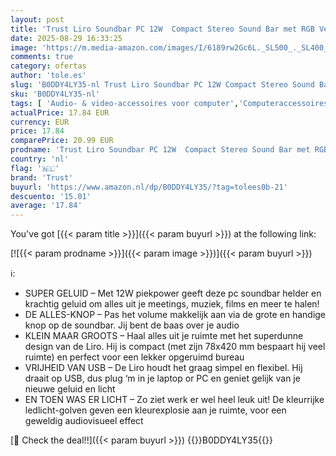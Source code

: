 ```yaml
---
layout: post
title: 'Trust Liro Soundbar PC 12W  Compact Stereo Sound Bar met RGB Verlichting  3.5mm AUX Audioaansluiting  PC Luidsprekers 2.0  USB-voeding  Speaker voor Computer Laptop Tablet Smartphone TV  Zwart'
date: 2025-08-29 16:33:25
image: 'https://m.media-amazon.com/images/I/6189rw2Gc6L._SL500_._SL400_.jpg'
comments: true
category: ofertas
author: 'tole.es'
slug: 'B0DDY4LY35-nl Trust Liro Soundbar PC 12W Compact Stereo Sound Bar met...'
sku: 'B0DDY4LY35-nl'
tags: [ 'Audio- & video-accessoires voor computer','Computeraccessoires','Computers, onderdelen & accessoires','Elektronica','Pc-luidsprekers','trust','🇳🇱', ]
actualPrice: 17.84 EUR
currency: EUR
price: 17.84
comparePrice: 20.99 EUR
prodname: 'Trust Liro Soundbar PC 12W  Compact Stereo Sound Bar met RGB Verlichting  3.5mm AUX Audioaansluiting  PC Luidsprekers 2.0  USB-voeding  Speaker voor Computer Laptop Tablet Smartphone TV  Zwart'
country: 'nl'
flag: '🇳🇱'
brand: 'Trust'
buyurl: 'https://www.amazon.nl/dp/B0DDY4LY35/?tag=tolees0b-21'
descuento: '15.01'
average: '17.84'
---
```


You've got [{{< param title >}}]({{< param buyurl >}}) at the following link:

[![{{< param prodname >}}]({{< param image >}})]({{< param buyurl >}})

ℹ️:

- SUPER GELUID – Met 12W piekpower geeft deze pc soundbar helder en krachtig geluid om alles uit je meetings, muziek, films en meer te halen!
- DE ALLES-KNOP – Pas het volume makkelijk aan via de grote en handige knop op de soundbar. Jij bent de baas over je audio
- KLEIN MAAR GROOTS – Haal alles uit je ruimte met het superdunne design van de Liro. Hij is compact (met zijn 78x420 mm bespaart hij veel ruimte) en perfect voor een lekker opgeruimd bureau
- VRIJHEID VAN USB – De Liro houdt het graag simpel en flexibel. Hij draait op USB, dus plug ‘m in je laptop or PC en geniet gelijk van je nieuwe geluid en licht
- EN TOEN WAS ER LICHT – Zo ziet werk er wel heel leuk uit! De kleurrijke ledlicht-golven geven een kleurexplosie aan je ruimte, voor een geweldig audiovisueel effect

[🛒 Check the deal!!]({{< param buyurl >}})
{{<world>}}B0DDY4LY35{{</world>}}
